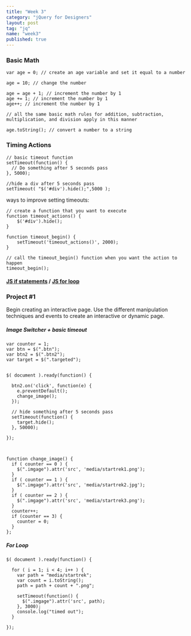 ```yaml
---
title: "Week 3"
category: "jQuery for Designers"
layout: post
tag: "jq"
name: "week3"
published: true
---
```


### Basic Math

    var age = 0; // create an age variable and set it equal to a number

    age = 10; // change the number

    age = age + 1; // increment the number by 1
    age += 1; // increment the number by 1
    age++; // increment the number by 1

    // all the same basic math rules for addition, subtraction, multiplication, and division apply in this manner

    age.toString(); // convert a number to a string


### Timing Actions

    // basic timeout function
    setTimeout(function() {
      // Do something after 5 seconds pass
    }, 5000);

    //hide a div after 5 seconds pass
    setTimeout( "$('#div').hide();",5000 );


ways to improve setting timeouts:

    // create a function that you want to execute
    function timeout_actions() {
        $('#div').hide();
    }

    function timeout_begin() {
        setTimeout('timeout_actions()', 2000);
    }

    // call the timeout_begin() function when you want the action to happen
    timeout_begin();

#### [JS if statements](https://developer.mozilla.org/en-US/docs/Web/JavaScript/Reference/Statements/if...else) / [JS for loop](https://developer.mozilla.org/en-US/docs/Web/JavaScript/Reference/Statements/for)

### Project #1

Begin creating an interactive page. Use the different manipulation techniques and events to create an interactive or dynamic page.


##### Image Switcher + basic timeout

    var counter = 1;
    var btn = $(".btn");
    var btn2 = $(".btn2");
    var target = $(".targeted");


    $( document ).ready(function() {

      btn2.on('click', function(e) {
        e.preventDefault();
        change_image();
      });

      // hide something after 5 seconds pass
      setTimeout(function() {
        target.hide();
      }, 50000);

    });



    function change_image() {
      if ( counter == 0 ) {
        $(".imgage").attr('src', 'media/startrek1.png');
      }
      if ( counter == 1 ) {
        $(".imgage").attr('src', 'media/startrek2.jpg');
      }
      if ( counter == 2 ) {
        $(".imgage").attr('src', 'media/startrek3.png');
      }
      counter++;
      if (counter == 3) {
        counter = 0;
      }
    };

##### For Loop

    $( document ).ready(function() {

      for ( i = 1; i < 4; i++ ) {
        var path = "media/startrek";
        var count = i.toString();
        path = path + count + ".png";

        setTimeout(function() {
          $(".imgage").attr('src', path);
        }, 3000);
        console.log("timed out");
      }

    });
